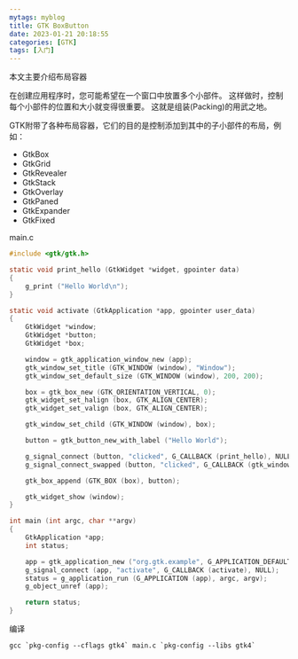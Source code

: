 ```yaml
---
mytags: myblog
title: GTK BoxButton
date: 2023-01-21 20:18:55
categories: [GTK]
tags: [入门]
---
```

本文主要介绍布局容器

<!-- more -->

在创建应用程序时，您可能希望在一个窗口中放置多个小部件。 这样做时，控制每个小部件的位置和大小就变得很重要。 这就是组装(Packing)的用武之地。

GTK附带了各种布局容器，它们的目的是控制添加到其中的子小部件的布局，例如：

* GtkBox
* GtkGrid
* GtkRevealer
* GtkStack
* GtkOverlay
* GtkPaned
* GtkExpander
* GtkFixed

main.c

```c
#include <gtk/gtk.h>

static void print_hello (GtkWidget *widget, gpointer data)
{
    g_print ("Hello World\n");
}

static void activate (GtkApplication *app, gpointer user_data)
{
    GtkWidget *window;
    GtkWidget *button;
    GtkWidget *box;

    window = gtk_application_window_new (app);
    gtk_window_set_title (GTK_WINDOW (window), "Window");
    gtk_window_set_default_size (GTK_WINDOW (window), 200, 200);

    box = gtk_box_new (GTK_ORIENTATION_VERTICAL, 0);
    gtk_widget_set_halign (box, GTK_ALIGN_CENTER);
    gtk_widget_set_valign (box, GTK_ALIGN_CENTER);

    gtk_window_set_child (GTK_WINDOW (window), box);

    button = gtk_button_new_with_label ("Hello World");

    g_signal_connect (button, "clicked", G_CALLBACK (print_hello), NULL);
    g_signal_connect_swapped (button, "clicked", G_CALLBACK (gtk_window_destroy), window);

    gtk_box_append (GTK_BOX (box), button);

    gtk_widget_show (window);
}

int main (int argc, char **argv)
{
    GtkApplication *app;
    int status;

    app = gtk_application_new ("org.gtk.example", G_APPLICATION_DEFAULT_FLAGS);
    g_signal_connect (app, "activate", G_CALLBACK (activate), NULL);
    status = g_application_run (G_APPLICATION (app), argc, argv);
    g_object_unref (app);

    return status;
}
```

编译

```
gcc `pkg-config --cflags gtk4` main.c `pkg-config --libs gtk4`
```
